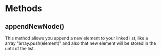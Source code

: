 

# Methods 

## appendNewNode()

This method allows you append a new element to your linked list, like a array "array.push(element)" and also that new element will be stored in the until of the list.
